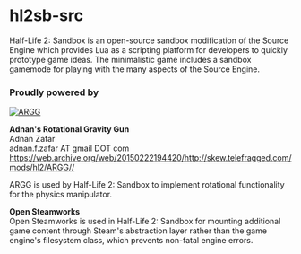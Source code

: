 # hl2sb-src

Half-Life 2: Sandbox is an open-source sandbox modification of the Source Engine which provides Lua as a scripting platform for developers to quickly prototype game ideas. The minimalistic game includes a sandbox gamemode for playing with the many aspects of the Source Engine.

### Proudly powered by

[![ARGG](http://media.moddb.com/images/downloads/1/6/5011/profile.jpg "ARGG")](https://web.archive.org/web/20150222194420/http://skew.telefragged.com/mods/hl2/ARGG/)

**Adnan's Rotational Gravity Gun**  
Adnan Zafar  
adnan.f.zafar AT gmail DOT com  
https://web.archive.org/web/20150222194420/http://skew.telefragged.com/mods/hl2/ARGG//  

ARGG is used by Half-Life 2: Sandbox to implement rotational functionality for the physics manipulator.

**Open Steamworks**  
Open Steamworks is used in Half-Life 2: Sandbox for mounting additional game content through Steam's abstraction layer rather than the game engine's filesystem class, which prevents non-fatal engine errors.
